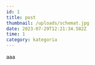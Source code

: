 ```yaml
---
id: 1
title: post
thumbnail: /uploads/schemat.jpg
date: 2023-07-29T12:21:34.582Z
time: 1
category: kategoria
---
```

a﻿aa